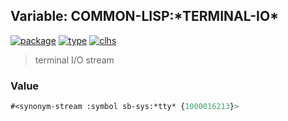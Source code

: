 ## Variable: COMMON-LISP:\*TERMINAL-IO\*
[![package](https://img.shields.io/badge/Package-COMMON--LISP-5f9ea0.svg?style=social&colorA=999999)](../) [![type](https://img.shields.io/badge/Type-Variable-5f9ea0.svg?style=social&colorA=999999)](../#variable) [![clhs](https://img.shields.io/badge/CLHS-*TERMINAL--IO*-5f9ea0.svg?style=social&colorA=999999)](http://www.lispworks.com/documentation/HyperSpec/Body/v_termin.htm) 

> terminal I/O stream

### Value
```cl
#<synonym-stream :symbol sb-sys:*tty* {1000016213}>
```
